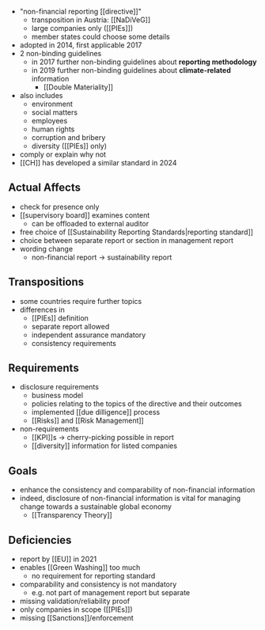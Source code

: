 - "non-financial reporting [[directive]]"
	- transposition in Austria: [[NaDiVeG]]
	- large companies only ([[PIEs]])
	- member states could choose some details
- adopted in 2014, first applicable 2017
- 2 non-binding guidelines
	- in 2017 further non-binding guidelines about **reporting methodology**
	- in 2019 further non-binding guidelines about **climate-related** information
		- [[Double Materiality]]
- also includes 
	- environment
	- social matters
	- employees
	- human rights
	- corruption and bribery
	- diversity ([[PIEs]] only)
- comply or explain why not
- [[CH]] has developed a similar standard in 2024

## Actual Affects
- check for presence only
- [[supervisory board]] examines content
	- can be offloaded to external auditor
- free choice of [[Sustainability Reporting Standards|reporting standard]]
- choice between separate report or section in management report
- wording change
	- non-financial report -> sustainability report

## Transpositions
- some countries require further topics
- differences in 
	- [[PIEs]] definition
	- separate report allowed
	- independent assurance mandatory
	- consistency requirements

## Requirements
- disclosure requirements
	- business model
	- policies relating to the topics of the directive and their outcomes
	- implemented [[due dilligence]] process
	- [[Risks]] and [[Risk Management]]
- non-requirements
	- [[KPI]]s -> cherry-picking possible in report
	- [[diversity]] information for listed companies

## Goals
- enhance the consistency and comparability of non-financial information
- indeed, disclosure of non-financial information is vital for managing change towards a sustainable global economy
	- [[Transparency Theory]]

## Deficiencies
- report by [[EU]] in 2021
- enables [[Green Washing]] too much
	- no requirement for reporting standard
- comparability and consistency is not mandatory
	- e.g. not part of management report but separate
- missing validation/reliability proof
- only companies in scope ([[PIEs]])
- missing [[Sanctions]]/enforcement